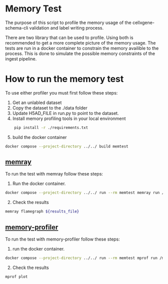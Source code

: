 # Memory Test
The purpose of this script to profile the memory usage of the cellxgene-schema-cli validation and label writing process.

There are two library that can be used to profile. Using both is recommended to get a more complete picture of the memory usage. The tests are run in a docker container to constrain the memory availible to the process. This is done to simulate the possible memory constraints of the ingest pipeline.

# How to run the memory test
To use either profiler you must first follow these steps:
1. Get an unlabled dataset
2. Copy the dataset to the ./data folder
3. Update H5AD_FILE in run.py to point to the dataset.
4. Install memory profiling tools in your local environment 
```bash
    pip install -r ./requirements.txt
```
5. build the docker container
```bash
docker compose --project-directory ../../ build memtest
```

## [memray](https://github.com/bloomberg/memray) 
To run the test with memray follow these steps:
1. Run the docker container.
```bash
docker compose --project-directory ../../ run --rm memtest memray run /memtest/run.py
```
2. Check the results
``` bash
memray flamegraph ${results_file}
```

## [memory-profiler](https://pypi.org/project/memory-profiler/)
To run the test with memory-profiler follow these steps:

1. run the docker container.
```bash
docker compose --project-directory ../../ run --rm memtest mprof run /memtest/run.py
```
2. Check the results
``` bash
mprof plot
```

